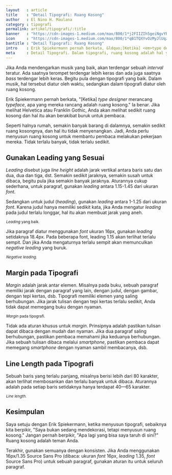 ```yaml
---
layout   : article
title    : "Detail Tipografi: Ruang Kosong"
author   : El Nino H. Maulana
category : tipografi
permalink: artikel/tipografi/:title
banner   : "https://cdn-images-1.medium.com/max/800/1*j2FIIZIh5geiNgvYRacM3Q.png"
icon     : "https://cdn-images-1.medium.com/max/800/1*qB1TQXYvOzMyJlUqzeOQYQ.png"
bantitle : "Detail Tipografi: Ruang Kosong"
intro    : Erik Spiekermann pernah berkata, &ldquo;[Ketika] <em>type designer</em> merancang <em>typeface</em>, apa yang mereka rancang sebenarnya adalah ruang kosong.&rdquo; Ruang kosong adalah teman Anda.
meta     : Detail Tipografi. Dalam tipografi, ruang kosong adalah hal yang membantu pembaca untuk memahami hubungan antar elemen dan memudahkan mereka untuk menikmati tulisan.
---
```


Jika Anda mendengarkan musik yang baik, akan terdengar sebuah *interval* teratur. Ada saatnya terompet terdengar lebih keras dan ada juga saatnya *bass* terdengar lebih keras. Begitu pula dengan tipografi yang baik. Dalam musik, hal tersebut diatur oleh waktu, sedangkan dalam tipografi diatur oleh ruang kosong.

Erik Spiekermann pernah berkata, "[Ketika] *type designer* merancang *typeface*, apa yang mereka rancang adalah ruang kosong." Ia benar. Jika melihat Helvetica atau Franklin Gothic, Anda akan melihat sedikit ruang kosong dan hal itu akan berakibat buruk untuk pembaca.

Seperti halnya rumah, semakin banyak barang di dalamnya, semakin sedikit ruang kosongnya, dan hal itu tidak menyenangkan. Jadi, Anda perlu menyusun ruang kosong untuk membantu pembaca melakukan pekerjaan mereka. Tidak terlalu banyak, tidak terlalu sedikit.

## Gunakan Leading yang Sesuai

*Leading* disebut juga *line height* adalah jarak vertikal antara baris satu dan dua, dua dan tiga, dst. Semakin sedikit jaraknya, semakin susah untuk dibaca, begitu pula jika semakin banyak jaraknya. Aturannya cukup sederhana, untuk paragraf, gunakan *leading* antara 1.15-1.45 dari ukuran *font*.

Sedangkan untuk judul (*heading*), gunakan *leading* antara 1-1.25 dari ukuran *font*. Karena judul hanya memiliki sedikit kata, jika Anda mengatur *leading* pada judul terlalu longgar, hal itu akan membuat jarak yang aneh.

<img src="data:image/png;base64,R0lGODlhAQABAAD/ACwAAAAAAQABAAACADs=" data-src="https://cdn-images-1.medium.com/max/800/1*MowRX4ISk79jkI71s8OmsA.png" alt="Leading yang baik." title="Leading yang baik."><small class="site-article__caption"><em>Leading</em> yang baik.</small>

Jika paragraf diatur menggunakan *font* ukuran 16px, gunakan *leading* setidaknya 18.4px. Pada beberapa font, leading 1.15 akan terlihat terlalu sempit. Dan jika Anda mengaturnya terlalu sempit akan memunculkan *negative leading* yang buruk.

<img src="data:image/png;base64,R0lGODlhAQABAAD/ACwAAAAAAQABAAACADs=" data-src="https://cdn-images-1.medium.com/max/800/1*sIuNuNlmm3dLNpw8WN4JOg.png" alt="Negative leading." title="Negative leading."><small class="site-article__caption"><em>Negative leading.</em></small>

## Margin pada Tipografi

*Margin* adalah jarak antar elemen. Misalnya pada buku, sebuah paragraf memiliki jarak dengan paragraf yang lain, dengan judul, dengan gambar, dengan tepi kertas, dsb. Tipografi memiliki elemen yang saling berhubungan. Jika jarak tulisan dengan tepi kertas terlalu sedikit, Anda tidak dapat memegang buku dengan nyaman.

<img src="data:image/png;base64,R0lGODlhAQABAAD/ACwAAAAAAQABAAACADs=" data-src="https://cdn-images-1.medium.com/max/800/1*HtE6-sPSz6Mz1AdB0hI8Qg.png" alt="Margin pada tipografi." title="Margin pada tipografi."><small class="site-article__caption"><em>Margin</em> pada tipografi.</small>

Tidak ada aturan khusus untuk *margin*. Prinsipnya adalah pastikan tulisan dapat dibaca dengan mudah dan nyaman. Jika dua paragraf saling berhubungan, pastikan pembaca memahami jika keduanya berhubungan. Jika sebuah tulisan dibaca melalui *smartphone*, pastikan pembaca dapat memegang *smartphone* dengan nyaman sambil membacanya, dsb.

## Line Length pada Tipografi

Sebuah baris yang terlalu panjang, misalnya berisi lebih dari 80 karakter, akan terlihat membosankan dan terlalu banyak untuk dibaca. Aturannya adalah pada setiap baris setidaknya hanya terdapat 40—65 karakter.

<img src="data:image/png;base64,R0lGODlhAQABAAD/ACwAAAAAAQABAAACADs=" data-src="https://cdn-images-1.medium.com/max/800/1*FrX6NCgUy3AsTxCimCQFMg.png" alt="Line length." title="Line length."><small class="site-article__caption"><em>Line length.</em></small>

## Kesimpulan

Saya setuju dengan Erik Spiekermann, ketika menyusun tipografi, sebaiknya kita berpikir, "Saya bukan sedang mendekorasi, tetapi menyusun ruang kosong." Jangan pernah berpikir, "Apa lagi yang bisa saya taruh di sini?" Ruang kosong adalah teman Anda.

Terakhir, gunakan semuanya dengan konsisten. Jika Anda menggunakan 16px/1.35 Source Sans Pro (dibaca: ukuran *font* 16px, *leading* 1.35, *font* Source Sans Pro) untuk sebuah paragraf, gunakan aturan itu untuk seluruh paragraf.
